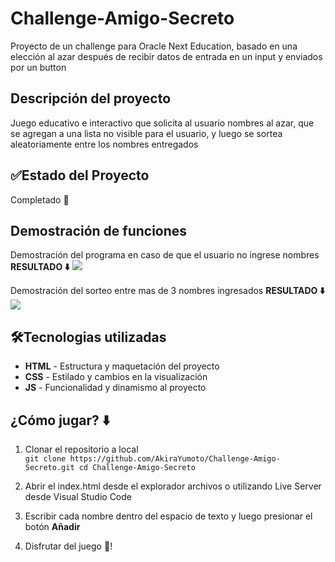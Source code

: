 # Challenge-Amigo-Secreto
Proyecto de un challenge para Oracle Next Education, basado en una elección al azar después de recibir datos de entrada en un input y enviados por un button


<h2>Descripción del proyecto</h2>

Juego educativo e interactivo que solicita al usuario nombres al azar, que se agregan a una lista no visible para el usuario, y luego se sortea aleatoriamente entre los nombres entregados

<h2>✅Estado del Proyecto</h2>

Completado 💯

<h2>Demostración de funciones</h2>
Demostración del programa en caso de que el usuario no ingrese nombres
<strong>RESULTADO ⬇️</strong>
<img src="assets/Demostración fallida.png">

Demostración del sorteo entre mas de 3 nombres ingresados
<strong>RESULTADO ⬇️</strong>
<img src="assets/Demostración exitosa.png">

## 🛠️Tecnologias utilizadas 
- **HTML** - Estructura y maquetación del proyecto
- **CSS** - Estilado y cambios en la visualización
- **JS** - Funcionalidad y dinamismo al proyecto

## ¿Cómo jugar? ⬇️
1. Clonar el repositorio a local  
    `git clone https://github.com/AkiraYumoto/Challenge-Amigo-Secreto.git
    cd Challenge-Amigo-Secreto`
2. Abrir el index.html desde el explorador archivos o utilizando Live Server desde Visual Studio Code

3. Escribir cada nombre dentro del espacio de texto y luego presionar el botón <strong>Añadir</strong> 

4. Disfrutar del juego 🎊!